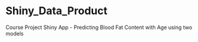 # Shiny_Data_Product
Course Project Shiny App - Predicting Blood Fat Content with Age using two models
